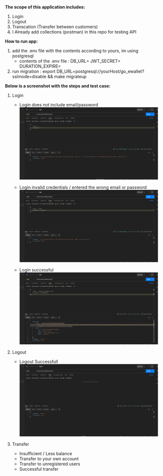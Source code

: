 **The scope of this application includes:**
1. Login
2. Logout
3. Transcation (Transfer between customers)
4. I Already add collections (postman) in this repo for testing API
   

**How to run app:**
1. add the .env file with the contents according to yours, im using postgresql
   - contents of the .env file :
      DB_URL=
      JWT_SECRET=
      DURATION_EXPIRE=
2. run migration : export DB_URL=postgresql://yourHost/go_ewallet?sslmode=disable && make migrateup
   
   
**Below is a screenshot with the steps and test case:**
1. Login
   - Login does not include email/password
     ![GitHub Logo](https://github.com/igmandifari/ReadMeImage/blob/main/EmptyEmailPasswordGo.png?raw=true)

   - Login invalid credentials / entered the wrong email or password
     ![GitHub Logo](https://github.com/igmandifari/ReadMeImage/blob/main/EmailFailedGo.png?raw=true)
     
   - Login successful
     ![GitHub Logo](https://github.com/igmandifari/ReadMeImage/blob/main/LoginSuccessGo.png?raw=true)
     
3. Logout
   - Logout Successfull
     ![GitHub Logo](https://github.com/igmandifari/ReadMeImage/blob/main/LogoutSuccessGo.png?raw=true)
     
     
5. Transfer
   - Insufficient / Less balance
   - Transfer to your own account
   - Transfer to unregistered users
   - Successful transfer
